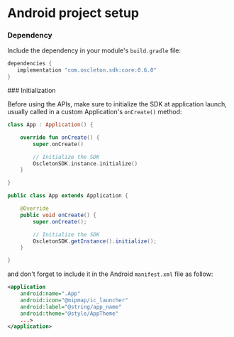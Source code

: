 # Android project setup

### Dependency

Include the dependency in your module's `build.gradle` file:

``` groovy
dependencies {
   implementation "com.oscleton.sdk:core:0.6.0"
}
```

<span id="initialization">
### Initialization

Before using the APIs, make sure to initialize the SDK at application launch, usually called in a custom Application's `onCreate()` method:

``` kotlin
class App : Application() {

    override fun onCreate() {
        super.onCreate()

        // Initialize the SDK
        OscletonSDK.instance.initialize()
    }

}
```

``` java
public class App extends Application {

    @Override
    public void onCreate() {
        super.onCreate();

        // Initialize the SDK
        OscletonSDK.getInstance().initialize();
    }

}
```


and don't forget to include it in the Android `manifest.xml` file as follow:

``` xml
<application
    android:name=".App"
    android:icon="@mipmap/ic_launcher"
    android:label="@string/app_name"
    android:theme="@style/AppTheme"
    ...>
</application>

```